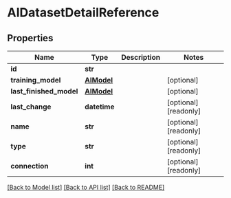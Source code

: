 # AIDatasetDetailReference


## Properties

Name | Type | Description | Notes
------------ | ------------- | ------------- | -------------
**id** | **str** |  | 
**training_model** | [**AIModel**](AIModel.md) |  | [optional] 
**last_finished_model** | [**AIModel**](AIModel.md) |  | [optional] 
**last_change** | **datetime** |  | [optional] [readonly] 
**name** | **str** |  | [optional] [readonly] 
**type** | **str** |  | [optional] [readonly] 
**connection** | **int** |  | [optional] [readonly] 

[[Back to Model list]](../#documentation-for-models) [[Back to API list]](../#documentation-for-api-endpoints) [[Back to README]](../)


